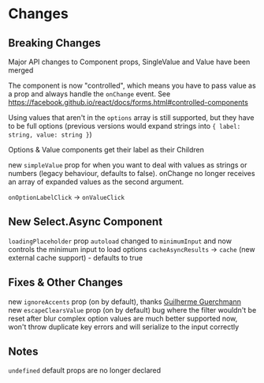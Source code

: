 # Changes

## Breaking Changes

Major API changes to Component props, SingleValue and Value have been merged

The component is now "controlled", which means you have to pass value as a prop and always handle the `onChange` event. See https://facebook.github.io/react/docs/forms.html#controlled-components

Using values that aren't in the `options` array is still supported, but they have to be full options (previous versions would expand strings into `{ label: string, value: string }`)

Options & Value components get their label as their Children

new `simpleValue` prop for when you want to deal with values as strings or numbers (legacy behaviour, defaults to false). onChange no longer receives an array of expanded values as the second argument.

`onOptionLabelClick` -> `onValueClick`

## New Select.Async Component

`loadingPlaceholder` prop
`autoload` changed to `minimumInput` and now controls the minimum input to load options
`cacheAsyncResults` -> `cache` (new external cache support) - defaults to true

## Fixes & Other Changes

new `ignoreAccents` prop (on by default), thanks [Guilherme Guerchmann](https://github.com/Agamennon)
new `escapeClearsValue` prop (on by default)
bug where the filter wouldn't be reset after blur
complex option values are much better supported now, won't throw duplicate key errors and will serialize to the input correctly

## Notes

`undefined` default props are no longer declared
